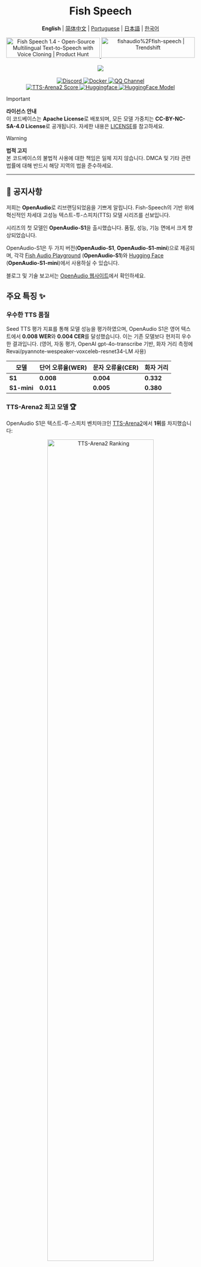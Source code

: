 <div align="center">
<h1>Fish Speech</h1>

**English** | [简体中文](https://raw.githubusercontent.com/fishaudio/fish-speech/main/docs/README.zh.md) | [Portuguese](https://raw.githubusercontent.com/fishaudio/fish-speech/main/docs/README.pt-BR.md) | [日本語](https://raw.githubusercontent.com/fishaudio/fish-speech/main/docs/README.ja.md) | [한국어](https://raw.githubusercontent.com/fishaudio/fish-speech/main/docs/README.ko.md) <br>

<a href="https://www.producthunt.com/posts/fish-speech-1-4?embed=true&utm_source=badge-featured&utm_medium=badge&utm_souce=badge-fish&#0045;speech&#0045;1&#0045;4" target="_blank">
    <img src="https://api.producthunt.com/widgets/embed-image/v1/featured.svg?post_id=488440&theme=light" alt="Fish&#0032;Speech&#0032;1&#0046;4 - Open&#0045;Source&#0032;Multilingual&#0032;Text&#0045;to&#0045;Speech&#0032;with&#0032;Voice&#0032;Cloning | Product Hunt" style="width: 250px; height: 54px;" width="250" height="54" />
</a>
<a href="https://trendshift.io/repositories/7014" target="_blank">
    <img src="https://trendshift.io/api/badge/repositories/7014" alt="fishaudio%2Ffish-speech | Trendshift" style="width: 250px; height: 55px;" width="250" height="55"/>
</a>
<br>
</div>
<br>

<div align="center">
    <img src="https://count.getloli.com/get/@fish-speech?theme=asoul" /><br>
</div>

<br>

<div align="center">
    <a target="_blank" href="https://discord.gg/Es5qTB9BcN">
        <img alt="Discord" src="https://img.shields.io/discord/1214047546020728892?color=%23738ADB&label=Discord&logo=discord&logoColor=white&style=flat-square"/>
    </a>
    <a target="_blank" href="https://hub.docker.com/r/fishaudio/fish-speech">
        <img alt="Docker" src="https://img.shields.io/docker/pulls/fishaudio/fish-speech?style=flat-square&logo=docker"/>
    </a>
    <a target="_blank" href="https://pd.qq.com/s/bwxia254o">
      <img alt="QQ Channel" src="https://img.shields.io/badge/QQ-blue?logo=tencentqq">
    </a>
</div>

<div align="center">
    <a target="_blank" href="https://huggingface.co/spaces/TTS-AGI/TTS-Arena-V2">
      <img alt="TTS-Arena2 Score" src="https://img.shields.io/badge/TTS_Arena2-Rank_%231-gold?style=flat-square&logo=trophy&logoColor=white">
    </a>
    <a target="_blank" href="https://huggingface.co/spaces/fishaudio/fish-speech-1">
        <img alt="Huggingface" src="https://img.shields.io/badge/🤗%20-space%20demo-yellow"/>
    </a>
    <a target="_blank" href="https://huggingface.co/fishaudio/openaudio-s1-mini">
        <img alt="HuggingFace Model" src="https://img.shields.io/badge/🤗%20-models-orange"/>
    </a>
</div>

> [!IMPORTANT]
> **라이선스 안내**  
> 이 코드베이스는 **Apache License**로 배포되며, 모든 모델 가중치는 **CC-BY-NC-SA-4.0 License**로 공개됩니다. 자세한 내용은 [LICENSE](https://raw.githubusercontent.com/fishaudio/fish-speech/main/LICENSE)를 참고하세요.

> [!WARNING]
> **법적 고지**  
> 본 코드베이스의 불법적 사용에 대한 책임은 일체 지지 않습니다. DMCA 및 기타 관련 법률에 대해 반드시 해당 지역의 법을 준수하세요.

---

## 🎉 공지사항

저희는 **OpenAudio**로 리브랜딩되었음을 기쁘게 알립니다. Fish-Speech의 기반 위에 혁신적인 차세대 고성능 텍스트-투-스피치(TTS) 모델 시리즈를 선보입니다.

시리즈의 첫 모델인 **OpenAudio-S1**을 출시했습니다. 품질, 성능, 기능 면에서 크게 향상되었습니다.

OpenAudio-S1은 두 가지 버전(**OpenAudio-S1**, **OpenAudio-S1-mini**)으로 제공되며, 각각 [Fish Audio Playground](https://fish.audio) (**OpenAudio-S1**)와 [Hugging Face](https://huggingface.co/fishaudio/openaudio-s1-mini) (**OpenAudio-S1-mini**)에서 사용하실 수 있습니다.

블로그 및 기술 보고서는 [OpenAudio 웹사이트](https://openaudio.com/blogs/s1)에서 확인하세요.

## 주요 특징 ✨

### **우수한 TTS 품질**

Seed TTS 평가 지표를 통해 모델 성능을 평가하였으며, OpenAudio S1은 영어 텍스트에서 **0.008 WER**와 **0.004 CER**를 달성했습니다. 이는 기존 모델보다 현저히 우수한 결과입니다. (영어, 자동 평가, OpenAI gpt-4o-transcribe 기반, 화자 거리 측정에 Revai/pyannote-wespeaker-voxceleb-resnet34-LM 사용)

| 모델 | 단어 오류율(WER) | 문자 오류율(CER) | 화자 거리 |
|-------|----------------------|---------------------------|------------------|
| **S1** | **0.008**  | **0.004**  | **0.332** |
| **S1-mini** | **0.011** | **0.005** | **0.380** |

### **TTS-Arena2 최고 모델** 🏆

OpenAudio S1은 텍스트-투-스피치 벤치마크인 [TTS-Arena2](https://arena.speechcolab.org/)에서 **1위**를 차지했습니다:

<div align="center">
    <img src="https://raw.githubusercontent.com/fishaudio/fish-speech/main/docs/assets/Elo.jpg" alt="TTS-Arena2 Ranking" style="width: 75%;" />
</div>

### **음성 제어**

OpenAudio S1은 **다양한 감정, 어조, 특수 마커**를 지원하여 음성 합성의 표현력을 높입니다:

- **기본 감정**:
```
(angry) (sad) (excited) (surprised) (satisfied) (delighted) 
(scared) (worried) (upset) (nervous) (frustrated) (depressed)
(empathetic) (embarrassed) (disgusted) (moved) (proud) (relaxed)
(grateful) (confident) (interested) (curious) (confused) (joyful)
```

- **고급 감정**:
```
(disdainful) (unhappy) (anxious) (hysterical) (indifferent) 
(impatient) (guilty) (scornful) (panicked) (furious) (reluctant)
(keen) (disapproving) (negative) (denying) (astonished) (serious)
(sarcastic) (conciliative) (comforting) (sincere) (sneering)
(hesitating) (yielding) (painful) (awkward) (amused)
```

- **어조 마커**:
```
(in a hurry tone) (shouting) (screaming) (whispering) (soft tone)
```

- **특수 음향 효과**:
```
(laughing) (chuckling) (sobbing) (crying loudly) (sighing) (panting)
(groaning) (crowd laughing) (background laughter) (audience laughing)
```

Ha,ha,ha 등 다양한 제어도 사용할 수 있으며, 더 많은 활용 사례가 기다리고 있습니다.

(현재 영어, 중국어, 일본어 지원, 더 많은 언어가 곧 추가될 예정입니다!)

### **두 가지 모델 타입**

| 모델 | 크기 | 배포처 | 특징 |
|-------|------|--------------|----------|
| **S1** | 40억 파라미터 | [fish.audio](https://fish.audio)에서 사용 가능 | 모든 기능을 갖춘 플래그십 모델 |
| **S1-mini** | 5억 파라미터 | huggingface [hf space](https://huggingface.co/spaces/fishaudio/openaudio-s1-mini)에서 사용 가능 | 핵심 기능만 추출한 경량화 버전 |

S1과 S1-mini 모두 온라인 인간 피드백 강화학습(RLHF)을 도입했습니다.

## **주요 기능**

1. **제로샷 & 퓨샷 TTS:** 10~30초 분량의 음성 샘플을 입력하면 고품질 TTS를 생성합니다. **자세한 가이드라인은 [Voice Cloning Best Practices](https://docs.fish.audio/text-to-speech/voice-clone-best-practices)를 참고하세요.**

2. **다국어 & 크로스-링궐 지원:** 입력란에 다국어 텍스트를 붙여넣기만 하면 됩니다. 언어를 신경 쓸 필요가 없습니다. 현재 영어, 일본어, 한국어, 중국어, 프랑스어, 독일어, 아랍어, 스페인어를 지원합니다.

3. **음소 비의존:** 모델은 강력한 일반화 능력을 지니며, TTS에 음소를 필요로 하지 않습니다. 모든 언어의 문자로 입력이 가능합니다.

4. **높은 정확도:** Seed-TTS 평가에서 약 0.4% CER(문자 오류율)과 0.8% WER(단어 오류율)를 달성합니다.

5. **빠른 속도:** fish-tech 가속으로 Nvidia RTX 4060 노트북 기준 약 1:5, RTX 4090 기준 약 1:15의 실시간 비율을 보입니다.

6. **WebUI 추론:** Chrome, Firefox, Edge 등 다양한 브라우저에서 사용할 수 있는 Gradio 기반 웹 UI를 제공합니다.

7. **GUI 추론:** API 서버와 연동되는 PyQt6 기반 그래픽 인터페이스를 제공합니다. Linux, Windows, macOS 지원. [GUI 자세히 보기](https://github.com/AnyaCoder/fish-speech-gui).

8. **배포 친화적:** Linux, Windows(곧 MacOS 지원 예정)에서 네이티브 추론 서버를 손쉽게 구축할 수 있으며, 속도 저하가 최소화됩니다.

## **미디어 & 데모**

<div align="center">

### **소셜 미디어**
<a href="https://x.com/FishAudio/status/1929915992299450398" target="_blank">
    <img src="https://img.shields.io/badge/𝕏-Latest_Demo-black?style=for-the-badge&logo=x&logoColor=white" alt="Latest Demo on X" />
</a>

### **인터랙티브 데모**
<a href="https://fish.audio" target="_blank">
    <img src="https://img.shields.io/badge/Fish_Audio-Try_OpenAudio_S1-blue?style=for-the-badge" alt="Try OpenAudio S1" />
</a>
<a href="https://huggingface.co/spaces/fishaudio/openaudio-s1-mini" target="_blank">
    <img src="https://img.shields.io/badge/Hugging_Face-Try_S1_Mini-yellow?style=for-the-badge" alt="Try S1 Mini" />
</a>

### **비디오 쇼케이스**

<a href="https://www.youtube.com/watch?v=SYuPvd7m06A" target="_blank">
    <img src="https://raw.githubusercontent.com/fishaudio/fish-speech/main/docs/assets/Thumbnail.jpg" alt="OpenAudio S1 Video" style="width: 50%;" />
</a>

### **오디오 샘플**
<div style="margin: 20px 0;">
    <em> 고품질 오디오 샘플이 곧 제공될 예정이며, 다양한 언어와 감정에 대한 다국어 TTS 성능을 시연할 예정입니다.</em>
</div>

</div>

---

## 문서

- [빌드 환경](https://raw.githubusercontent.com/fishaudio/fish-speech/main/docs/en/install.md)
- [추론](https://raw.githubusercontent.com/fishaudio/fish-speech/main/docs/en/inference.md)

## 크레딧

- [VITS2 (daniilrobnikov)](https://github.com/daniilrobnikov/vits2)
- [Bert-VITS2](https://github.com/fishaudio/Bert-VITS2)
- [GPT VITS](https://github.com/innnky/gpt-vits)
- [MQTTS](https://github.com/b04901014/MQTTS)
- [GPT Fast](https://github.com/pytorch-labs/gpt-fast)
- [GPT-SoVITS](https://github.com/RVC-Boss/GPT-SoVITS)
- [Qwen3](https://github.com/QwenLM/Qwen3)

## 기술 보고서 (V1.4)
```bibtex
@misc{fish-speech-v1.4,
      title={Fish-Speech: Leveraging Large Language Models for Advanced Multilingual Text-to-Speech Synthesis},
      author={Shijia Liao and Yuxuan Wang and Tianyu Li and Yifan Cheng and Ruoyi Zhang and Rongzhi Zhou and Yijin Xing},
      year={2024},
```
      eprint={2411.01156},
      archivePrefix={arXiv},
      primaryClass={cs.SD},
      url={https://arxiv.org/abs/2411.01156},
}
```

---

Tranlated By [Open Ai Tx](https://github.com/OpenAiTx/OpenAiTx) | Last indexed: 2025-06-10

---